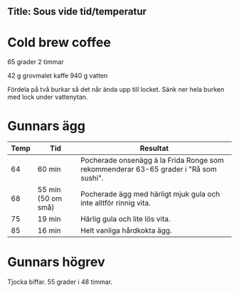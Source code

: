 Title: Sous vide tid/temperatur
---

# Cold brew coffee

65 grader
2 timmar

42 g grovmalet kaffe
940 g vatten

Fördela på två burkar så det når ända upp till locket. Sänk ner hela burken med lock under vattenytan.

# Gunnars ägg

Temp|Tid|Resultat
----|---|-----------
64|60 min|Pocherade onsenägg à la Frida Ronge som rekommenderar 63-65 grader i "Rå som sushi".
68|55 min (50 om små)|Pocherade ägg med härligt mjuk gula och inte alltför rinnig vita.
75|19 min|Härlig gula och lite lös vita.
85|16 min|Helt vanliga hårdkokta ägg.

# Gunnars högrev

Tjocka biffar. 55 grader i 48 timmar.